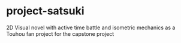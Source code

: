 # project-satsuki
2D Visual novel with active time battle and isometric mechanics as a Touhou fan project for the capstone project
